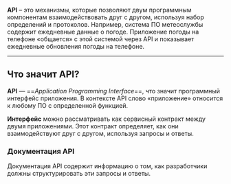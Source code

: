 
**API** – это механизмы, которые позволяют двум программным компонентам взаимодействовать друг с другом, используя набор определений и протоколов. Например, система ПО метеослужбы содержит ежедневные данные о погоде. Приложение погоды на телефоне «общается» с этой системой через API и показывает ежедневные обновления погоды на телефоне.

---

## Что значит API?

**API** — ==*Application Programming Interface*==, что значит программный интерфейс приложения. В контексте API слово «приложение» относится к любому ПО с определенной функцией.

**Интерфейс** можно рассматривать как сервисный контракт между двумя приложениями. Этот контракт определяет, как они взаимодействуют друг с другом, используя запросы и ответы.

### Документация API

Документация API содержит информацию о том, как разработчики должны структурировать эти запросы и ответы.
